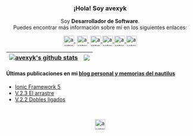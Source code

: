 <p align="center" width="300">
   <h3 align="center">¡Hola! Soy avexyk</h3>
</p>

<p align="center">Soy <strong>Desarrollador de Software</strong>.
<br />Puedes encontrar más información sobre mí en los siguientes enlaces:</p>

<p align="center">
   <a href="https://avexyk.com" target="blank" style='margin-right:4px'>
    <img align="center" src="https://cdn.jsdelivr.net/npm/simple-icons@5.20.0/icons/homeadvisor.svg" alt="avexyk" height="28px" width="28px" />
  </a>
   <a href="https://www.linkedin.com/in/francisco-javier-gil-bautista" target="blank" style='margin-right:4px'>
    <img align="center" src="https://cdn.jsdelivr.net/npm/simple-icons@5.20.0/icons/linkedin.svg" alt="avexyk" height="28px" width="28px" />
  </a>
  <a href="https://www.last.fm/es/user/avexyk" target="blank">
    <img align="center" src="https://cdn.jsdelivr.net/npm/simple-icons@5.20.0/icons/lastdotfm.svg" alt="avexyk" height="28px" width="28px" />
  </a>
  <a href="https://www.youtube.com/channel/UCefdkqtxH2L4APOYaHtXj5g" target="blank">
    <img align="center" src="https://cdn.jsdelivr.net/npm/simple-icons@5.20.0/icons/youtube.svg" alt="avexyk" height="28px" width="28px" />
  </a>
  <a href="https://github.com/avexyk" target="blank">
    <img align="center" src="https://cdn.jsdelivr.net/npm/simple-icons@5.20.0/icons/github.svg" alt="avexyk" height="28px" width="28px" />
  </a>
  <a href="https://twitter.com/4v3xyk" target="blank">
    <img align="center" src="https://cdn.jsdelivr.net/npm/simple-icons@5.20.0/icons/twitter.svg" alt="avexyk" height="28px" width="28px" />
  </a>
</p>

| <a href="https://github.com/anuraghazra/github-readme-stats"><img align="center" src="https://github-readme-stats.vercel.app/api?username=avexyk&show_icons=true&include_all_commits=true&theme=swift&hide_border=true" alt="avexyk's github stats" /></a> | <a href="https://github.com/anuraghazra/github-readme-stats"><img align="center" src="https://github-readme-stats.vercel.app/api/top-langs/?username=avexyk&layout=compact&theme=swift&hide_border=true" /></a> |
| ------------- | ------------- |

#### Últimas publicaciones en mi [blog personal y memorias del nautilus](https://blog.avexyk.com/)
- [Ionic Framework 5](https://blog.avexyk.com/ionic-framework-5/)
- [V.2.3 El arrastre](https://blog.avexyk.com/v-2-3-el-arrastre/)
- [V.2.2 Dobles ligados](https://blog.avexyk.com/v-2-2-dobles-ligados/)

<br />

<p align="center">
  <img align="center" src="https://cdn.jsdelivr.net/npm/simple-icons@3.0.1/icons/debian.svg" alt="avexyk" height="28px" width="28px" />
</p>
